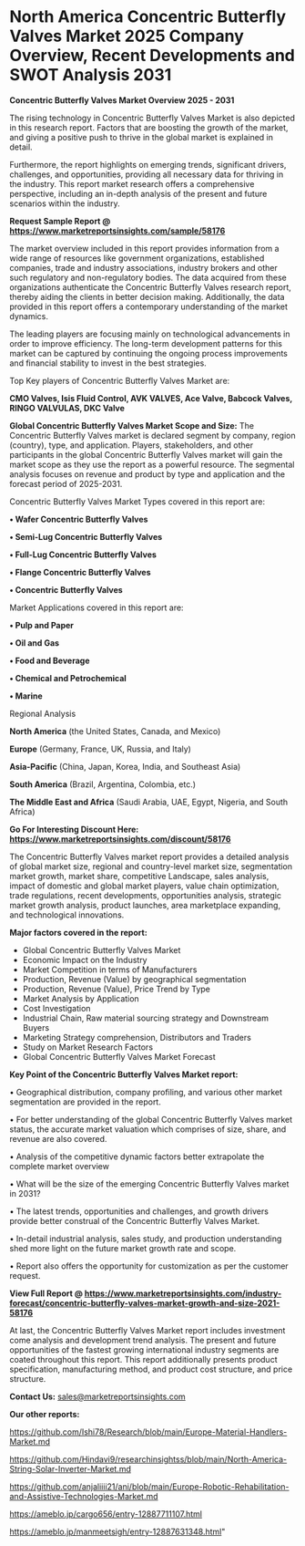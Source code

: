 # North America Concentric Butterfly Valves Market 2025 Company Overview, Recent Developments and SWOT Analysis 2031

<Strong> Concentric Butterfly Valves Market Overview 2025 - 2031</strong>

The rising technology in Concentric Butterfly Valves Market is also depicted in this research report. Factors that are boosting the growth of the market, and giving a positive push to thrive in the global market is explained in detail.

Furthermore, the report highlights on emerging trends, significant drivers, challenges, and opportunities, providing all necessary data for thriving in the industry. This report market research offers a comprehensive perspective, including an in-depth analysis of the present and future scenarios within the industry.

<strong>Request Sample Report @ <a href=https://www.marketreportsinsights.com/sample/58176>https://www.marketreportsinsights.com/sample/58176</a></strong>

The market overview included in this report provides information from a wide range of resources like government organizations, established companies, trade and industry associations, industry brokers and other such regulatory and non-regulatory bodies. The data acquired from these organizations authenticate the Concentric Butterfly Valves research report, thereby aiding the clients in better decision making. Additionally, the data provided in this report offers a contemporary understanding of the market dynamics.

The leading players are focusing mainly on technological advancements in order to improve efficiency. The long-term development patterns for this market can be captured by continuing the ongoing process improvements and financial stability to invest in the best strategies.

Top Key players of Concentric Butterfly Valves Market are:

<strong>CMO Valves, Isis Fluid Control, AVK VALVES, Ace Valve, Babcock Valves, RINGO VALVULAS, DKC Valve</strong>

<strong><b>Global Concentric Butterfly Valves Market Scope and Size:</b></strong>
The Concentric Butterfly Valves market is declared segment by company, region (country), type, and application. Players, stakeholders, and other participants in the global Concentric Butterfly Valves market will gain the market scope as they use the report as a powerful resource. The segmental analysis focuses on revenue and product by type and application and the forecast period of 2025-2031.

Concentric Butterfly Valves Market Types covered in this report are:

<strong>• Wafer Concentric Butterfly Valves

• Semi-Lug Concentric Butterfly Valves

• Full-Lug Concentric Butterfly Valves

• Flange Concentric Butterfly Valves

• Concentric Butterfly Valves</strong>

Market Applications covered in this report are:

<strong>• Pulp and Paper

• Oil and Gas

• Food and Beverage

• Chemical and Petrochemical

• Marine</strong> 

Regional Analysis

<strong>North America</strong> (the United States, Canada, and Mexico)

<strong>Europe</strong> (Germany, France, UK, Russia, and Italy)

<strong>Asia-Pacific</strong> (China, Japan, Korea, India, and Southeast Asia)

<strong>South America</strong> (Brazil, Argentina, Colombia, etc.)

<strong>The Middle East and Africa</strong> (Saudi Arabia, UAE, Egypt, Nigeria, and South Africa)

<strong>Go For Interesting Discount Here: <a href=https://www.marketreportsinsights.com/discount/58176>https://www.marketreportsinsights.com/discount/58176</a></strong>

The Concentric Butterfly Valves market report provides a detailed analysis of global market size, regional and country-level market size, segmentation market growth, market share, competitive Landscape, sales analysis, impact of domestic and global market players, value chain optimization, trade regulations, recent developments, opportunities analysis, strategic market growth analysis, product launches, area marketplace expanding, and technological innovations.

<strong><b>Major factors covered in the report:</b></strong>
<ul>
  <li>Global Concentric Butterfly Valves Market </li>
  <li>Economic Impact on the Industry</li>
  <li>Market Competition in terms of Manufacturers</li>
  <li>Production, Revenue (Value) by geographical segmentation</li>
  <li>Production, Revenue (Value), Price Trend by Type</li>
  <li>Market Analysis by Application</li>
  <li>Cost Investigation</li>
  <li>Industrial Chain, Raw material sourcing strategy and Downstream Buyers</li>
  <li>Marketing Strategy comprehension, Distributors and Traders</li>
  <li>Study on Market Research Factors</li>
  <li>Global Concentric Butterfly Valves Market Forecast</li>
</ul>

<strong><b>Key Point of the Concentric Butterfly Valves Market report:</b></strong>

• Geographical distribution, company profiling, and various other market segmentation are provided in the report.

• For better understanding of the global Concentric Butterfly Valves market status, the accurate market valuation which comprises of size, share, and revenue are also covered.

• Analysis of the competitive dynamic factors better extrapolate the complete market overview

• What will be the size of the emerging Concentric Butterfly Valves market in 2031?

• The latest trends, opportunities and challenges, and growth drivers provide better construal of the Concentric Butterfly Valves Market.

• In-detail industrial analysis, sales study, and production understanding shed more light on the future market growth rate and scope.

• Report also offers the opportunity for customization as per the customer request.

<strong><b>View Full Report @ <a href=https://www.marketreportsinsights.com/industry-forecast/concentric-butterfly-valves-market-growth-and-size-2021-58176>https://www.marketreportsinsights.com/industry-forecast/concentric-butterfly-valves-market-growth-and-size-2021-58176</a></b></strong>


At last, the Concentric Butterfly Valves Market report includes investment come analysis and development trend analysis. The present and future opportunities of the fastest growing international industry segments are coated throughout this report. This report additionally presents product specification, manufacturing method, and product cost structure, and price structure.

<strong>Contact Us:</strong>
sales@marketreportsinsights.com

<strong>Our other reports:</strong>

<a href=https://github.com/Ishi78/Research/blob/main/Europe-Material-Handlers-Market.md>https://github.com/Ishi78/Research/blob/main/Europe-Material-Handlers-Market.md</a>

<a href=https://github.com/Hindavi9/researchinsightss/blob/main/North-America-String-Solar-Inverter-Market.md>https://github.com/Hindavi9/researchinsightss/blob/main/North-America-String-Solar-Inverter-Market.md</a>

<a href=https://github.com/anjaliiii21/ani/blob/main/Europe-Robotic-Rehabilitation-and-Assistive-Technologies-Market.md>https://github.com/anjaliiii21/ani/blob/main/Europe-Robotic-Rehabilitation-and-Assistive-Technologies-Market.md</a>

<a href=https://ameblo.jp/cargo656/entry-12887711107.html>https://ameblo.jp/cargo656/entry-12887711107.html</a>

<a href=https://ameblo.jp/manmeetsigh/entry-12887631348.html>https://ameblo.jp/manmeetsigh/entry-12887631348.html</a>"
